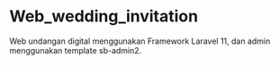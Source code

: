 # Web_wedding_invitation
 Web undangan digital menggunakan Framework Laravel 11, dan admin menggunakan template sb-admin2.
